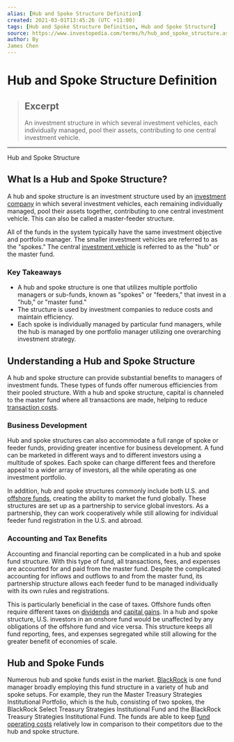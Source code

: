 ```yaml
---
alias: [Hub and Spoke Structure Definition]
created: 2021-03-01T13:45:26 (UTC +11:00)
tags: [Hub and Spoke Structure Definition, Hub and Spoke Structure]
source: https://www.investopedia.com/terms/h/hub_and_spoke_structure.asp
author: By
James Chen
---
```


# Hub and Spoke Structure Definition

> ## Excerpt
> An investment structure in which several investment vehicles, each individually managed, pool their assets, contributing to one central investment vehicle.

---

Hub and Spoke Structure
## What Is a Hub and Spoke Structure?

A hub and spoke structure is an investment structure used by an [investment company](https://www.investopedia.com/terms/i/investmentcompany.asp) in which several investment vehicles, each remaining individually managed, pool their assets together, contributing to one central investment vehicle. This can also be called a master-feeder structure.

All of the funds in the system typically have the same investment objective and portfolio manager. The smaller investment vehicles are referred to as the "spokes." The central [investment vehicle](https://www.investopedia.com/terms/i/investmentvehicle.asp) is referred to as the "hub" or the master fund.

### Key Takeaways

-   A hub and spoke structure is one that utilizes multiple portfolio managers or sub-funds, known as "spokes" or "feeders," that invest in a "hub," or "master fund."
-   The structure is used by investment companies to reduce costs and maintain efficiency.
-   Each spoke is individually managed by particular fund managers, while the hub is managed by one portfolio manager utilizing one overarching investment strategy.

## Understanding a Hub and Spoke Structure

A hub and spoke structure can provide substantial benefits to managers of investment funds. These types of funds offer numerous efficiencies from their pooled structure. With a hub and spoke structure, capital is channeled to the master fund where all transactions are made, helping to reduce [transaction costs](https://www.investopedia.com/terms/t/transactioncosts.asp).

### Business Development

Hub and spoke structures can also accommodate a full range of spoke or feeder funds, providing greater incentive for business development. A fund can be marketed in different ways and to different investors using a multitude of spokes. Each spoke can charge different fees and therefore appeal to a wider array of investors, all the while operating as one investment portfolio.

In addition, hub and spoke structures commonly include both U.S. and [offshore funds](https://www.investopedia.com/investing/pros-cons-foreign-market-investing/), creating the ability to market the fund globally. These structures are set up as a partnership to service global investors. As a partnership, they can work cooperatively while still allowing for individual feeder fund registration in the U.S. and abroad.

### Accounting and Tax Benefits

Accounting and financial reporting can be complicated in a hub and spoke fund structure. With this type of fund, all transactions, fees, and expenses are accounted for and paid from the master fund. Despite the complicated accounting for inflows and outflows to and from the master fund, its partnership structure allows each feeder fund to be managed individually with its own rules and registrations.

This is particularly beneficial in the case of taxes. Offshore funds often require different taxes on [dividends](https://www.investopedia.com/terms/d/dividend.asp) and [capital gains](https://www.investopedia.com/terms/c/capitalgain.asp). In a hub and spoke structure, U.S. investors in an onshore fund would be unaffected by any obligations of the offshore fund and vice versa. This structure keeps all fund reporting, fees, and expenses segregated while still allowing for the greater benefit of economies of scale.

## Hub and Spoke Funds

Numerous hub and spoke funds exist in the market. [BlackRock](https://www.investopedia.com/markets/quote?tvwidgetsymbol=BLK) is one fund manager broadly employing this fund structure in a variety of hub and spoke setups. For example, they run the Master Treasury Strategies Institutional Portfolio, which is the hub, consisting of two spokes, the BlackRock Select Treasury Strategies Institutional Fund and the BlackRock Treasury Strategies Institutional Fund. The funds are able to keep [fund operating costs](https://www.investopedia.com/terms/t/tafoe.asp) relatively low in comparison to their competitors due to the hub and spoke structure.
